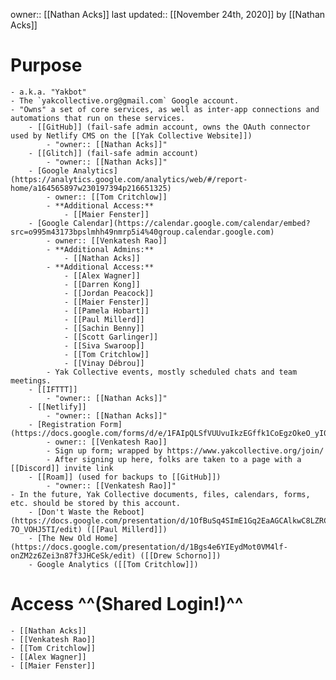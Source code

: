 owner:: [[Nathan Acks]]
last updated:: [[November 24th, 2020]] by [[Nathan Acks]]
# Purpose
    - a.k.a. "Yakbot"
    - The `yakcollective.org@gmail.com` Google account.
    - "Owns" a set of core services, as well as inter-app connections and automations that run on these services.
        - [[GitHub]] (fail-safe admin account, owns the OAuth connector used by Netlify CMS on the [[Yak Collective Website]])
            - "owner:: [[Nathan Acks]]"
        - [[Glitch]] (fail-safe admin account)
            - "owner:: [[Nathan Acks]]"
        - [Google Analytics](https://analytics.google.com/analytics/web/#/report-home/a164565897w230197394p216651325)
            - owner:: [[Tom Critchlow]]
            - **Additional Access:**
                - [[Maier Fenster]]
        - [Google Calendar](https://calendar.google.com/calendar/embed?src=o995m43173bpslmhh49nmrp5i4%40group.calendar.google.com)
            - owner:: [[Venkatesh Rao]]
            - **Additional Admins:**
                - [[Nathan Acks]]
            - **Additional Access:**
                - [[Alex Wagner]]
                - [[Darren Kong]]
                - [[Jordan Peacock]]
                - [[Maier Fenster]]
                - [[Pamela Hobart]]
                - [[Paul Millerd]]
                - [[Sachin Benny]]
                - [[Scott Garlinger]]
                - [[Siva Swaroop]]
                - [[Tom Critchlow]]
                - [[Vinay Débrou]]
            - Yak Collective events, mostly scheduled chats and team meetings.
        - [[IFTTT]]
            - "owner:: [[Nathan Acks]]"
        - [[Netlify]]
            - "owner:: [[Nathan Acks]]"
        - [Registration Form](https://docs.google.com/forms/d/e/1FAIpQLSfVUUvuIkzEGffk1CoEgzOkeO_yI05Nuw6zU3H1TNLmiQOf7g/viewform)
            - owner:: [[Venkatesh Rao]]
            - Sign up form; wrapped by https://www.yakcollective.org/join/
            - After signing up here, folks are taken to a page with a [[Discord]] invite link
        - [[Roam]] (used for backups to [[GitHub]])
            - "owner:: [[Venkatesh Rao]]"
    - In the future, Yak Collective documents, files, calendars, forms, etc. should be stored by this account.
        - [Don't Waste the Reboot](https://docs.google.com/presentation/d/1OfBuSq4SImE1Gq2EaAGCAlkwC8LZRCWx-7O_VOHJ5TI/edit) ([[Paul Millerd]])
        - [The New Old Home](https://docs.google.com/presentation/d/1Bgs4e6YIEydMot0VM4lf-onZM2z6Zei3n87f3JHCeSk/edit) ([[Drew Schorno]])
        - Google Analytics ([[Tom Critchlow]])
# Access ^^(Shared Login!)^^
    - [[Nathan Acks]]
    - [[Venkatesh Rao]]
    - [[Tom Critchlow]]
    - [[Alex Wagner]]
    - [[Maier Fenster]]
